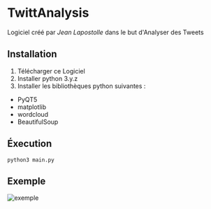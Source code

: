  # TwittAnalysis

 Logiciel créé par *Jean Lapostolle* dans le but d'Analyser des Tweets

 ## Installation

 1. Télécharger ce Logiciel
 2. Installer python 3.y.z
 3. Installer les bibliothèques python suivantes :
  - PyQT5
  - matplotlib
  - wordcloud
  - BeautifulSoup

## Éxecution

```
python3 main.py
```

## Exemple

![exemple](example.gif)

